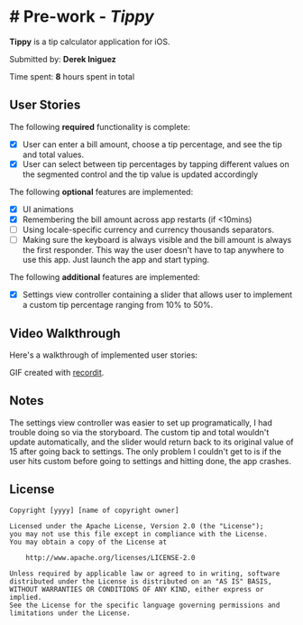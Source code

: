# # Pre-work - *Tippy*

**Tippy** is a tip calculator application for iOS.

Submitted by: **Derek Iniguez**

Time spent: **8** hours spent in total

## User Stories

The following **required** functionality is complete:

* [x] User can enter a bill amount, choose a tip percentage, and see the tip and total values.
* [x] User can select between tip percentages by tapping different values on the segmented control and the tip value is updated accordingly

The following **optional** features are implemented:

* [x] UI animations
* [x] Remembering the bill amount across app restarts (if <10mins)
* [ ] Using locale-specific currency and currency thousands separators.
* [ ] Making sure the keyboard is always visible and the bill amount is always the first responder. This way the user doesn't have to tap anywhere to use this app. Just launch the app and start typing.

The following **additional** features are implemented:

- [x] Settings view controller containing a slider that allows user to implement a custom tip percentage ranging from 10% to 50%.

## Video Walkthrough

Here's a walkthrough of implemented user stories:

GIF created with [recordit](https://recordit.co/hp6IVmuIS9).

## Notes

The settings view controller was easier to set up programatically, I had trouble doing so via the storyboard. The custom tip and total wouldn't update automatically, and the slider would return back to its original value of 15 after going back to settings. The only problem I couldn't get to is if the user hits custom before going to settings and hitting done, the app crashes.

## License

    Copyright [yyyy] [name of copyright owner]

    Licensed under the Apache License, Version 2.0 (the "License");
    you may not use this file except in compliance with the License.
    You may obtain a copy of the License at

        http://www.apache.org/licenses/LICENSE-2.0

    Unless required by applicable law or agreed to in writing, software
    distributed under the License is distributed on an "AS IS" BASIS,
    WITHOUT WARRANTIES OR CONDITIONS OF ANY KIND, either express or implied.
    See the License for the specific language governing permissions and
    limitations under the License.
